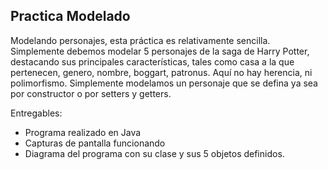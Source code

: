 ## Practica Modelado

Modelando personajes, esta práctica es relativamente sencilla. Simplemente debemos modelar 5 
personajes de la saga de Harry Potter, destacando sus principales características, tales como casa a
la que pertenecen, genero, nombre, boggart, patronus. Aquí no hay herencia, ni polimorfismo.
Simplemente modelamos un personaje que se defina ya sea por constructor o por setters y getters.


Entregables:

- Programa realizado en Java
- Capturas de pantalla funcionando
- Diagrama del programa con su clase y sus 5 objetos definidos.
